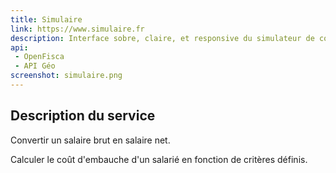 ```yaml
---
title: Simulaire
link: https://www.simulaire.fr
description: Interface sobre, claire, et responsive du simulateur de coût d'embauche
api:
 - OpenFisca
 - API Géo
screenshot: simulaire.png
---
```


## Description du service

Convertir un salaire brut en salaire net.

Calculer le coût d'embauche d'un salarié en fonction de critères définis.
